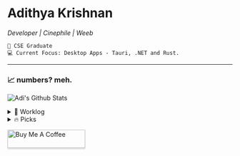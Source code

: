 <div>   
    
# Adithya Krishnan 
*Developer | Cinephile | Weeb*

    💼 CSE Graduate   
    💻 Current Focus: Desktop Apps - Tauri, .NET and Rust.  

---

</div>

### 📈 numbers? meh.  
 ![Adi's Github Stats](https://github-readme-stats.vercel.app/api?username=fal3n-4ngel&count_private=true&show_icons=true&theme=github_dark_dimmed)


<details>
  <summary>🌱 Worklog  </summary>

  - [fal3n-4ngel/prescription-app](https://github.com/fal3n-4ngel/prescription-app) -  (6 days ago)
  - [fal3n-4ngel/resume](https://github.com/fal3n-4ngel/resume) -  (3 weeks ago)
  - [fal3n-4ngel/dotfiles](https://github.com/fal3n-4ngel/dotfiles) - Dotfiles of my Personal System (3 months ago)
  - [fal3n-4ngel/git-wrapped24](https://github.com/fal3n-4ngel/git-wrapped24) - Git Wrapped is a web application that provides a beautiful visualization of your GitHub contributions. (4 months ago)
  - [fal3n-4ngel/ollama-chat](https://github.com/fal3n-4ngel/ollama-chat) -  (4 months ago)
</details>

<details>
  <summary>🔥 Picks </summary>
   
  - [simple-icons/simple-icons](https://github.com/simple-icons/simple-icons) - SVG icons for popular brands (3 days ago)
  - [PatrickJS/awesome-cursorrules](https://github.com/PatrickJS/awesome-cursorrules) - 📄 A curated list of awesome .cursorrules files (3 days ago)
  - [lllyasviel/FramePack](https://github.com/lllyasviel/FramePack) - Lets make video diffusion practical! (1 week ago)
  - [robotostudio/turbo-start-sanity](https://github.com/robotostudio/turbo-start-sanity) - Sanity &#43; Next.js page-builder template (1 week ago)
  - [temporalio/temporal](https://github.com/temporalio/temporal) - Temporal service (2 weeks ago)
</details>


<a href="https://www.buymeacoffee.com/fal3n4ngel" target="_blank"><img src="https://www.buymeacoffee.com/assets/img/custom_images/orange_img.png" alt="Buy Me A Coffee" style="height: 41px !important;width: 174px !important;box-shadow: 0px 3px 2px 0px rgba(190, 190, 190, 0.5) !important;-webkit-box-shadow: 0px 3px 2px 0px rgba(190, 190, 190, 0.5) !important;" ></a>


